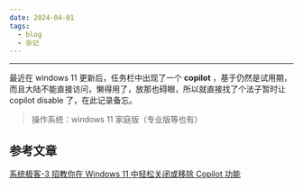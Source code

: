```yaml
---
date: 2024-04-01
tags:
  - blog
  - 杂记
---
```

***

最近在 windows 11 更新后，任务栏中出现了一个 **copilot** ，基于仍然是试用期，而且大陆不能直接访问，懒得用了，放那也碍眼，所以就直接找了个法子暂时让 copilot disable 了，在此记录备忘。

> 操作系统：windows 11 家庭版（专业版等也有）

<!-- more -->

## 参考文章

[系统极客-3 招教你在 Windows 11 中轻松关闭或移除 Copilot 功能](https://www.sysgeek.cn/windows-11-disable-copilot/)